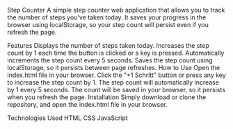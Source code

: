 Step Counter
A simple step counter web application that allows you to track the number of steps you've taken today. It saves your progress in the browser using localStorage, so your step count will persist even if you refresh the page.

Features
Displays the number of steps taken today.
Increases the step count by 1 each time the button is clicked or a key is pressed.
Automatically increments the step count every 5 seconds.
Saves the step count using localStorage, so it persists between page refreshes.
How to Use
Open the index.html file in your browser.
Click the "+1 Schritt" button or press any key to increase the step count by 1.
The step count will automatically increase by 1 every 5 seconds.
The count will be saved in your browser, so it persists when you refresh the page.
Installation
Simply download or clone the repository, and open the index.html file in your browser.

Technologies Used
HTML
CSS
JavaScript
